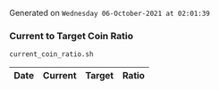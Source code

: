 Generated on `Wednesday 06-October-2021 at 02:01:39`

### Current to Target Coin Ratio
`current_coin_ratio.sh`

Date|Current|Target|Ratio
---|---|---|---
